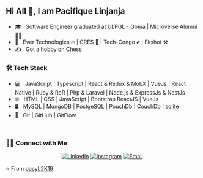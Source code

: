 ## Hi All 👋, I am Pacifique Linjanja 


- 🎓 &nbsp; Software Engineer graduated at ULPGL - Goma | Microverse Alumni 🧑‍🎓
- 💼 &nbsp; Ever Technologies 🔥 | CRES 🤩 | Tech-Congo 💕 | Ekshot ⚒️
- ✍️ &nbsp; Got a hobby on Chess 

<h3>🛠 Tech Stack</h3>

- 💻 &nbsp;  JavaScript | Typescript | React & Redux & MobX | VueJs | React Native | Ruby & RoR | Php & Laravel | Node.js & ExpressJs & NestJs
- 🌐 &nbsp; HTML | CSS | JavaScript | Bootstrap ReactJS | VueJs 
- 🛢 &nbsp; MySQL | MongoDB | PostgeSQL | PouchDb | CouchDb | sqlite
- 🔧 &nbsp; Git | GitHub | GitFlow

<br/>

<h3> 🤝🏻 Connect with Me </h3>

<p align="center">
<a href="https://linkedin.com/in/pacifique-linjanja/"><img alt="LinkedIn" src="https://img.shields.io/badge/LinkedIn-pacifiquelinjanja-blue?style=flat-square&logo=linkedin"></a>
<a href="https://www.instagram.com/linjanjapacifique/"><img alt="Instagram" src="https://img.shields.io/badge/Instagram-linjanjapacifique__-blue?style=flat-square&logo=instagram"></a>
<a href="mailto:pacilinja2@gmail.com"><img alt="Email" src="https://img.shields.io/badge/Email-pacilinja2@gmail.com-blue?style=flat-square&logo=Microsoft%20outlook"></a>
</p>

⭐️ From [pacyL2K19](https://github.com/pacyL2K19)
